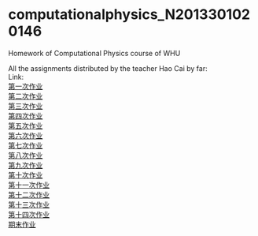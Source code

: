 # computationalphysics_N2013301020146
Homework of Computational Physics course of WHU

All the assignments distributed by the teacher Hao Cai by far:  
Link:  
[第一次作业](https://github.com/caihao/computational_physics_whu/blob/master/Exercises.md#第一次作业)  
[第二次作业](https://github.com/caihao/computational_physics_whu/blob/master/Exercises.md#第二次作业)  
[第三次作业](https://github.com/NABLAfai/computationalphysics_N2013301020146/blob/master/the%203rd%20homework.md)  
[第四次作业](https://github.com/NABLAfai/computationalphysics_N2013301020146/blob/master/the%204th%20homework.md)  
[第五次作业](https://www.zybuluo.com/NABLAfai/note/407620)  
[第六次作业](https://www.zybuluo.com/NABLAfai/note/407620)  
[第七次作业](https://www.zybuluo.com/NABLAfai/note/408336)  
[第八次作业](https://www.zybuluo.com/NABLAfai/note/419143)  
[第九次作业](https://www.zybuluo.com/NABLAfai/note/419563)  
[第十次作业](https://www.zybuluo.com/NABLAfai/note/419050)  
[第十一次作业](https://www.zybuluo.com/NABLAfai/note/490216)  
[第十二次作业]()  
[第十三次作业]()  
[第十四次作业]()  
[期末作业]()
